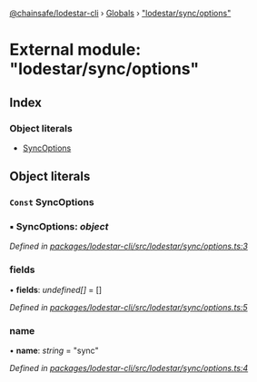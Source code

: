 [@chainsafe/lodestar-cli](../README.md) › [Globals](../globals.md) › ["lodestar/sync/options"](_lodestar_sync_options_.md)

# External module: "lodestar/sync/options"

## Index

### Object literals

* [SyncOptions](_lodestar_sync_options_.md#const-syncoptions)

## Object literals

### `Const` SyncOptions

### ▪ **SyncOptions**: *object*

*Defined in [packages/lodestar-cli/src/lodestar/sync/options.ts:3](https://github.com/ChainSafe/lodestar/blob/4796680/packages/lodestar-cli/src/lodestar/sync/options.ts#L3)*

###  fields

• **fields**: *undefined[]* = []

*Defined in [packages/lodestar-cli/src/lodestar/sync/options.ts:5](https://github.com/ChainSafe/lodestar/blob/4796680/packages/lodestar-cli/src/lodestar/sync/options.ts#L5)*

###  name

• **name**: *string* = "sync"

*Defined in [packages/lodestar-cli/src/lodestar/sync/options.ts:4](https://github.com/ChainSafe/lodestar/blob/4796680/packages/lodestar-cli/src/lodestar/sync/options.ts#L4)*
